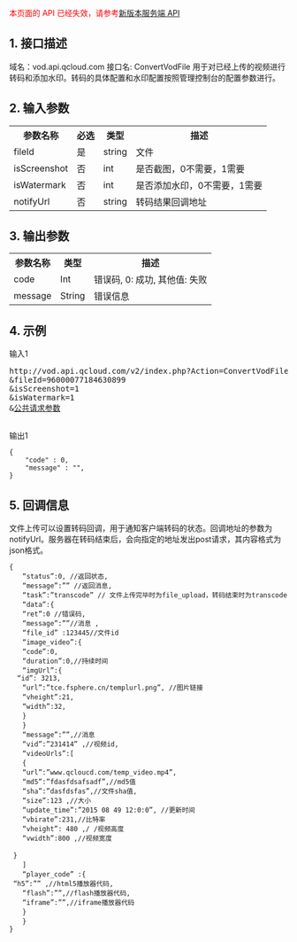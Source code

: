 <font color=RED>本页面的 API 已经失效，请参考</font>[新版本服务端 API](/document/product/266/7788)

## 1. 接口描述
域名：vod.api.qcloud.com
接口名: ConvertVodFile
用于对已经上传的视频进行转码和添加水印。转码的具体配置和水印配置按照管理控制台的配置参数进行。

## 2. 输入参数
 </b></th>
<table class="t"><tbody><tr>
<th><b>参数名称</b></th>
<th><b>必选</b></th>
<th><b>类型</b></th>
<th><b>描述</b></th>
<tr>
<td> fileId
<td> 是
<td> string
<td> 文件
<tr>
<td> isScreenshot
<td> 否
<td> int
<td> 是否截图，0不需要，1需要
<tr>
<td> isWatermark
<td> 否
<td> int
<td> 是否添加水印，0不需要，1需要
<tr>
<td> notifyUrl
<td> 否
<td> string
<td> 转码结果回调地址
</tbody></table>


</b></th> 

## 3. 输出参数
 </b></th>
<table class="t"><tbody><tr>
<th><b>参数名称</b></th>
<th><b>类型</b></th>
<th><b>描述</b></th>
<tr>
<td> code
<td> Int
<td> 错误码, 0: 成功, 其他值: 失败
<tr>
<td> message
<td> String
<td> 错误信息
</tbody></table>

</b></th> 

## 4. 示例

输入1
<pre>
http://vod.api.qcloud.com/v2/index.php?Action=ConvertVodFile
&fileId=96000077184630899
&isScreenshot=1
&isWatermark=1
&<a href="/doc/api/229/6976">公共请求参数</a>

</pre>
输出1
```
{
    "code" : 0,
    "message" : "",
}

```
## 5. 回调信息
文件上传可以设置转码回调，用于通知客户端转码的状态。回调地址的参数为notifyUrl。服务器在转码结束后，会向指定的地址发出post请求，其内容格式为json格式。
```
{
　　“status”:0, //返回状态,
　　“message”:”” //返回消息,
　　“task”:”transcode” // 文件上传完毕时为file_upload，转码结束时为transcode
　　“data”:{
　　“ret”:0 //错误码,
　　“message”:””//消息 ,
　　“file_id” :123445//文件id
　　“image_video”:{
　　“code”:0,
　　“duration”:0,//持续时间
　　“imgUrl”:{
  “id”: 3213,
　　“url”:”tce.fsphere.cn/templurl.png”, //图片链接
　　“vheight”:21,
　　“width”:32, 
　　}
　　}
　　“message”:””,//消息
　　“vid”:”231414” ,//视频id,
　　“videoUrls”:[
　　{
　　“url”:”www.qcloucd.com/temp_video.mp4”,
　　“md5”:”fdasfdsafsadf”,//md5值
　　“sha”:”dasfdsfas”,//文件sha值,
　　“size”:123 ,//大小
　　“update_time”:”2015 08 49 12:0:0”, //更新时间
　　“vbirate”:231,//比特率
　　“vheight”: 480 ,/ /视频高度
　　“vwidth”:800 ,//视频宽度
　　
 }
　　]
　　“player_code” :{
 “h5”:”” ,//html5播放器代码,
　　“flash”:””,//flash播放器代码,
　　“iframe”:””,//iframe播放器代码
　　}
　　}
}
```


